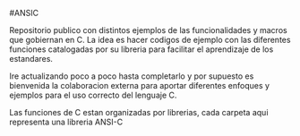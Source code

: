#ANSIC

Repositorio publico con distintos ejemplos de las funcionalidades y macros que gobiernan en C.
La idea es hacer codigos de ejemplo con las diferentes funciones catalogadas por su libreria para 
facilitar el aprendizaje de los estandares.

Ire actualizando poco a poco hasta completarlo y por supuesto es bienvenida la colaboracion externa 
para aportar diferentes enfoques y ejemplos para el uso correcto del lenguaje C.

Las funciones de C estan organizadas por librerias, cada carpeta aqui representa una libreria ANSI-C


